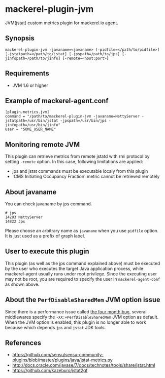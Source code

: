 mackerel-plugin-jvm
===================

JVM(jstat) custom metrics plugin for mackerel.io agent.

## Synopsis

```shell
mackerel-plugin-jvm -javaname=<javaname> [-pidfile=</path/to/pidfile>] [-jstatpath=</path/to/jstat] [-jpspath=/path/to/jps] [-jinfopath=/path/to/jinfo] [-remote=<host:port>]
```

## Requirements

- JVM 1.6 or higher

## Example of mackerel-agent.conf

```
[plugin.metrics.jvm]
command = "/path/to/mackerel-plugin-jvm -javaname=NettyServer -jstatpath=/usr/bin/jstat -jpspath=/usr/bin/jps -jinfopath=/usr/bin/jinfo"
user = "SOME_USER_NAME"
```

## Monitoring remote JVM

This plugin can retrieve metrics from remote jstatd with rmi protocol by setting `-remote` option.
In this case, following limitations are applied:
- jps and jstat commands must be executable localy from this plugin
- 'CMS Initiating Occupancy Fraction' metric cannot be retrieved remotely

## About javaname

You can check javaname by jps command.

```shell
# jps
14203 NettyServer
14822 Jps
```

Please choose an arbitrary name as `javaname` when you use `pidfile` option.
It is just used as a prefix of graph label.

## User to execute this plugin

This plugin (as well as the jps command explained above) must be executed by the user who executes the target Java application process, while mackerel-agent usually runs under root privilege.
Since the executing user may not be root, you are required to specify the user in `mackerel-agent-conf` as shown above.

## About the `PerfDisableSharedMem` JVM option issue

Since there is a performance issue called [the four month bug](https://www.evanjones.ca/jvm-mmap-pause.html), several middlewares specify the `-XX:+PerfDisableSharedMem` JVM option as default.
When the JVM option is enabled, this plugin is no longer able to work because which depends `jps` and `jstat` JDK tools.

## References

- https://github.com/sensu/sensu-community-plugins/blob/master/plugins/java/jstat-metrics.py
- http://docs.oracle.com/javase/7/docs/technotes/tools/share/jstat.html
- https://github.com/kazeburo/jstat2gf
